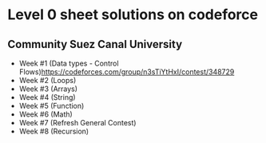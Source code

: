 # Level 0 sheet solutions on codeforce
## Community Suez Canal University
- Week #1 (Data types - Control Flows)https://codeforces.com/group/n3sTiYtHxI/contest/348729
- Week #2 (Loops)
- Week #3 (Arrays)
- Week #4 (String)
- Week #5 (Function)
- Week #6 (Math)
- Week #7 (Refresh General Contest)
- Week #8 (Recursion)
